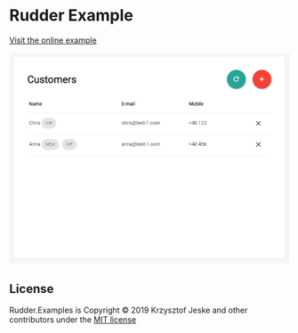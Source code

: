# Rudder Example

[Visit the online example](https://rudderlib.net/sample/)

![App](https://raw.githubusercontent.com/kjeske/rudder-example/master/docs/img/app.png)

## License

Rudder.Examples is Copyright © 2019 Krzysztof Jeske and other contributors under the [MIT license](https://raw.githubusercontent.com/kjeske/rudder-example/master/LICENSE.txt)